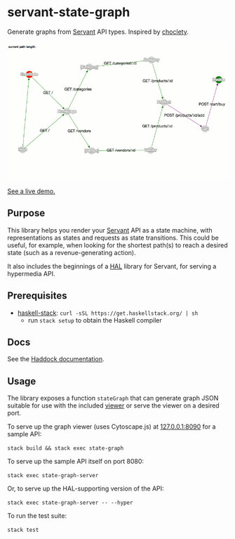 # servant-state-graph

Generate graphs from [Servant](http://haskell-servant.readthedocs.io) API types.
Inspired by [choclety](https://github.com/mooreniemi/choclety).

[![example graph](docs/img/example_graph.gif)](https://corajr.github.io/servant-state-graph/index.html)

[See a live demo.](https://corajr.github.io/servant-state-graph/viewer.html)

## Purpose

This library helps you render
your [Servant](http://haskell-servant.readthedocs.io) API as a state machine,
with representations as states and requests as state transitions. This could be
useful, for example, when looking for the shortest path(s) to reach a desired
state (such as a revenue-generating action).

It also includes the beginnings of
a [HAL](http://stateless.co/hal_specification.html) library for Servant, for
serving a hypermedia API.

## Prerequisites
- [haskell-stack](https://www.haskellstack.org/): `curl -sSL https://get.haskellstack.org/ | sh`
    - run `stack setup` to obtain the Haskell compiler

## Docs

See the [Haddock documentation][haddock].

## Usage

The library exposes a function `stateGraph` that can generate graph JSON
suitable for use with the included [viewer][viewer] or serve the viewer on a
desired port.

To serve up the graph viewer (uses Cytoscape.js)
at [127.0.0.1:8090](http://127.0.0.1:8090) for a sample API:

`stack build && stack exec state-graph`

To serve up the sample API itself on port 8080:

`stack exec state-graph-server`

Or, to serve up the HAL-supporting version of the API:

`stack exec state-graph-server -- --hyper`

To run the test suite:

`stack test`

[viewer]: https://corajr.github.io/servant-state-graph/viewer.html
[haddock]: https://corajr.github.io/servant-state-graph/index.html
